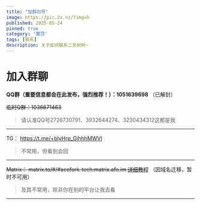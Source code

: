 ```yaml
---
title: "加群向导"
image: https://pic.2x.nz/?img=h
published: 2025-05-24
pinned: true
category: '置顶'
tags: [联系]
description: 关于如何联系二叉树树~
---
```


# 加入群聊

**QQ群（重要信息都会在此发布，强烈推荐！）：1051639698** （已解封）

~~临时Q群：1036671463~~

> 请认准QQ号2726730791、3932644274、3230434312这都是我

---

TG： https://t.me/+blyHrp_GihhhMWVl

> 不常用，但看到会回

---

~~Matrix： matrix.to/#/#acofork-tech:matrix.afo.im [详细教程](https://www.afo.im/posts/element/)~~ （因域名迁移，暂时不可用）

> 及其不常用，除非你在别的平台让我去看

---